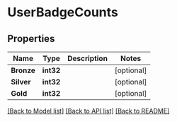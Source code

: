 # UserBadgeCounts

## Properties

Name | Type | Description | Notes
------------ | ------------- | ------------- | -------------
**Bronze** | **int32** |  | [optional] 
**Silver** | **int32** |  | [optional] 
**Gold** | **int32** |  | [optional] 

[[Back to Model list]](../README.md#documentation-for-models) [[Back to API list]](../README.md#documentation-for-api-endpoints) [[Back to README]](../README.md)


